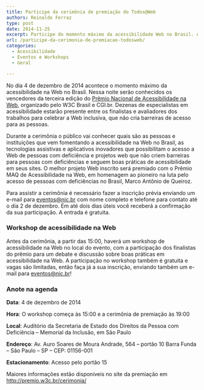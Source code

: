 ```yaml
---
title: Participe da cerimônia de premiação do Todos@Web
authors: Reinaldo Ferraz
type: post
date: 2014-11-25
excerpt: Participe do momento máximo da acessibilidade Web no Brasil. Assista a cerimônia de premiação do Todos@Web. Inscreva-se! A entrada é gratuita.
url: /participe-da-cerimonia-de-premiacao-todosweb/
categories:
  - Acessibilidade
  - Eventos e Workshops
  - Geral

---
```

No dia 4 de dezembro de 2014 acontece o momento máximo da acessibilidade na Web no Brasil. Nessa noite serão conhecidos os vencedores da terceira edição do [Prêmio Nacional de Acessibilidade na Web][1], organizado pelo W3C Brasil e CGI.br. Dezenas de especialistas em acessibilidade estarão presente entre os finalistas e avaliadores dos trabalhos para celebrar a Web inclusiva, que não cria barreiras de acesso para as pessoas.

Durante a cerimônia o público vai conhecer quais são as pessoas e instituições que vem fomentando a acessibilidade na Web no Brasil, as tecnologias assistivas e aplicativos inovadores que possibilitam o acesso a Web de pessoas com deficiência e projetos web que não criem barreiras para pessoas com deficiências e seguem boas práticas de acessibilidade em seus sites. O melhor projeto Web inscrito será premiado com o Prêmio MAQ de Acessibilidade na Web, em homenagem ao pioneiro na luta pelo acesso de pessoas com deficiências no Brasil, Marco Antônio de Queiroz.

Para assistir a cerimônia é necessário fazer a inscrição prévia enviando um e-mail para <eventos@nic.br> com nome completo e telefone para contato até o dia 2 de dezembro. Em até dois dias úteis você receberá a confirmação da sua participação. A entrada é gratuita.

### Workshop de acessibilidade na Web

Antes da cerimônia, a partir das 15:00, haverá um workshop de acessibilidade na Web no local do evento, com a participação dos finalistas do prêmio para um debate e discussão sobre boas práticas em acessibilidade na Web. A participação no workshop também é gratuita e vagas são limitadas, então faça já a sua inscrição, enviando também um e-mail para <eventos@nic.br>!

### Anote na agenda

**Data**: 4 de dezembro de 2014
  
**Hora**: O workshop começa às 15:00 e a cerimônia de premiação às 19:00
  
**Local**: Auditório da Secretaria de Estado dos Direitos da Pessoa com Deficiência &#8211; Memorial da Inclusão, em São Paulo
  
**Endereço**: Av. Auro Soares de Moura Andrade, 564 &#8211; portão 10 Barra Funda &#8211; São Paulo &#8211; SP &#8211; CEP: 01156-001
  
**Estacionamento**: Acesso pelo portão 15 

Maiores informações estão disponíveis no site da premiação em <http://premio.w3c.br/cerimonia/>

 [1]: http://premio.w3c.br/